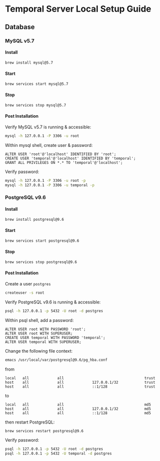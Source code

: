 # Temporal Server Local Setup Guide

## Database

### MySQL v5.7

#### Install
```zsh
brew install mysql@5.7
```

#### Start
```zsh
brew services start mysql@5.7
```

#### Stop
```zsh
brew services stop mysql@5.7
```

#### Post Installation
Verify MySQL v5.7 is running & accessible:
```zsh
mysql -h 127.0.0.1 -P 3306 -u root
```

Within mysql shell, create user & password:
```mysql
ALTER USER 'root'@'localhost' IDENTIFIED BY 'root';
CREATE USER 'temporal'@'localhost' IDENTIFIED BY 'temporal';
GRANT ALL PRIVILEGES ON *.* TO 'temporal'@'localhost';
```

Verify password:
```zsh
mysql -h 127.0.0.1 -P 3306 -u root -p
mysql -h 127.0.0.1 -P 3306 -u temporal -p
```

### PostgreSQL v9.6

#### Install
```zsh
brew install postgresql@9.6
```

#### Start
```zsh
brew services start postgresql@9.6
```

#### Stop
```zsh
brew services stop postgresql@9.6
```

#### Post Installation
Create a user `postgres`
```zsh
createuser -s root
```

Verify PostgreSQL v9.6 is running & accessible:
```zsh
psql -h 127.0.0.1 -p 5432 -U root -d postgres
```

Within psql shell, add a password:
```postgresql
ALTER USER root WITH PASSWORD 'root';
ALTER USER root WITH SUPERUSER;
CREATE USER temporal WITH PASSWORD 'temporal';
ALTER USER temporal WITH SUPERUSER;
```

Change the following file context:
```zsh
emacs /usr/local/var/postgresql@9.6/pg_hba.conf
```
from
```
local   all             all                                     trust
host    all             all             127.0.0.1/32            trust
host    all             all             ::1/128                 trust
```
to
```
local   all             all                                     md5
host    all             all             127.0.0.1/32            md5
host    all             all             ::1/128                 md5
```
then restart PostgreSQL:
```zsh
brew services restart postgresql@9.6
```

Verify password:
```zsh
psql -h 127.0.0.1 -p 5432 -U root -d postgres
psql -h 127.0.0.1 -p 5432 -U temporal -d postgres
```
